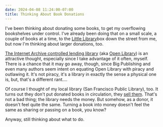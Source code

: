 ```yaml
---
date: 2024-04-08 11:24:00-07:00
title: Thinking About Book Donations
---
```

I've been thinking about donating some books, to get my overflowing bookshelves under control. I've already been doing that on a small scale, a couple of books at a time, to the [Little Library](https://littlefreelibrary.org/)box down the street from me, but now I'm thinking about larger donations, too.

[The Internet Archive controlled lending library](https://openlibrary.org/bookdrive) (aka [Open Library](https://openlibrary.org/)) is an attractive thought, especially since I take advantage of it often, myself. There is a chance that it may go away, though, since Big Publishing and even many authors seem intent on equating Open Library with piracy and outlawing it. It's not piracy, it's a library in exactly the sense a physical one is, but, that's a different rant....

Of course I thought of my local library (San Francisco Public Library), too. It turns out they don't put donated books in circulation, they [sell them](https://www.friendssfpl.org/donatebooks.html). That's not a bad thing; the library needs the money. But somehow, as a donor, it doesn't feel quite the same. Turning a book into money doesn't feel the same as sharing or passing on a book, you know?

Anyway, still thinking about what to do.